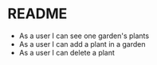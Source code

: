 # README

- As a user I can see one garden's plants
- As a user I can add a plant in a garden
- As a user I can delete a plant

